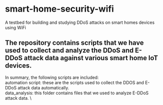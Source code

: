 # smart-home-security-wifi
A testbed for building and studying DDoS attacks on smart homes devices using WiFi
## The repository contains scripts that we have used to collect and analyze the DDoS and E-DDoS attack data against various smart home IoT devices.  
In summary, the following scripts are included:\
automation script: these are the scripts used to collect the DDOS and E-DDoS attack data automatically. \
data_analysis: this folder contains files that we used to analyze E-DDoS attack data. \
